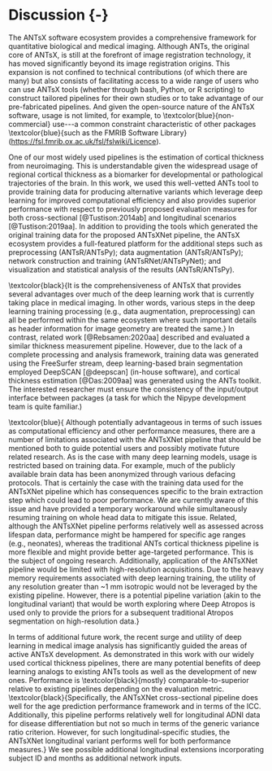 


# Discussion {-}

The ANTsX software ecosystem provides a comprehensive framework for quantitative
biological and medical imaging.  Although ANTs, the original core of ANTsX, is
still at the forefront of image registration technology, it has moved
significantly beyond its image registration origins.  This expansion is not
confined to technical contributions (of which there are many) but also consists
of facilitating access to a wide range of users who can use ANTsX tools (whether
through bash, Python, or R scripting) to construct tailored
pipelines for their own studies or to take advantage of our pre-fabricated
pipelines.  And given the open-source nature of the ANTsX software, usage is not
limited, for example, to \textcolor{blue}{non-commercial} use---a common constraint
characteristic of other packages \textcolor{blue}{such as the FMRIB Software Library}
(https://fsl.fmrib.ox.ac.uk/fsl/fslwiki/Licence).

One of our most widely used pipelines is the estimation of cortical thickness
from neuroimaging. This is understandable given the widespread usage of regional
cortical thickness as a biomarker for developmental or pathological trajectories
of the brain.  In this work, we used this well-vetted ANTs tool to provide training data
for producing alternative variants which leverage deep learning for improved
computational efficiency and also provides superior performance with respect to
previously proposed evaluation measures for both cross-sectional [@Tustison:2014ab]
and longitudinal scenarios [@Tustison:2019aa].  In addition to providing the tools
which generated the original training data for the proposed ANTsXNet pipeline, the
ANTsX ecosystem provides a full-featured platform for the additional steps such as
preprocessing (ANTsR/ANTsPy); data augmentation (ANTsR/ANTsPy); network construction
and training (ANTsRNet/ANTsPyNet); and visualization and statistical
analysis of the results (ANTsR/ANTsPy).

\textcolor{black}{It is the comprehensiveness of ANTsX that provides several
advantages over much of the deep learning work that is currently taking place in
medical imaging. In other words, various steps in the deep learning training
processing (e.g., data augmentation, preprocessing) can all be performed within
the same ecosystem where such important details as header information for image
geometry are treated the same.} In contrast, related work [@Rebsamen:2020aa]
described and evaluated a similar thickness measurement pipeline.  However, due
to the lack of a complete processing and analysis framework, training data was
generated using the FreeSurfer stream, deep learning-based brain segmentation
employed DeepSCAN [@deepscan] (in-house software), and cortical thickness
estimation [@Das:2009aa] was generated using the ANTs toolkit.
The interested researcher must ensure the consistency of the input/output
interface between packages (a task for which the Nipype development team is
quite familiar.)

\textcolor{blue}{
Although potentially advantageous in terms of such issues as computational
efficiency and other performance measures, there are a number of limitations
associated with the ANTsXNet pipeline that should be mentioned both to guide
potential users and possibly motivate future related research.  As is the
case with many deep learning models, usage is restricted based on training
data.  For example, much of the publicly available brain data has been
anonymized through various defacing protocols.  That is certainly the case
with the training data used for the ANTsXNet pipeline which has consequences
specific to the brain extraction step which could lead to poor performance.
We are currently aware of this issue and have provided a temporary workaround
while simultaneously resuming training on whole head data to mitigate this issue.
Related, although the ANTsXNet pipeline performs relatively well as assessed
across lifespan data, performance might be hampered for specific age ranges
(e.g., neonates), whereas the traditional ANTs cortical thickness pipeline
is more flexible and might provide better age-targeted performance.  This is the subject
of ongoing research.  Additionally, application of the ANTsXNet pipeline would
be limited with high-resolution acquisitions.  Due to the heavy memory
requirements associated with deep learning training, the utility of any
resolution greater than ~1 mm isotropic would not be leveraged by the
existing pipeline.  However, there is a potential pipeline variation (akin
to the longitudinal variant) that would be worth exploring where Deep Atropos
is used only to provide the priors for a subsequent traditional Atropos
segmentation on high-resolution data.}

In terms of additional future work, the recent surge and utility of deep learning in
medical image analysis has significantly guided the areas of active ANTsX
development.  As demonstrated in this work with our widely used cortical
thickness pipelines, there are many potential benefits of deep learning analogs
to existing ANTs tools as well as the development of new ones. Performance is
\textcolor{black}{mostly} comparable-to-superior relative to existing pipelines
depending on the evaluation metric.  \textcolor{black}{Specifically, the ANTsXNet
cross-sectional pipeline does well for the age prediction performance framework
and in terms of the ICC.  Additionally, this pipeline performs relatively well
for longitudinal ADNI data for disease differentiation but not so much in terms
of the generic variance ratio criterion.  However, for such longitudinal-specific
studies, the ANTsXNet longitudinal variant performs well for both performance
measures.} We see possible additional longitudinal extensions incorporating
subject ID and months as additional network inputs.



<!-- This is mimicked, in a sense, by training the brain segmentation
and cortical parcellation models in the affinely aligned MNI template space
[@Fonov:2009aa] (further discussion in the Methods section). -->

